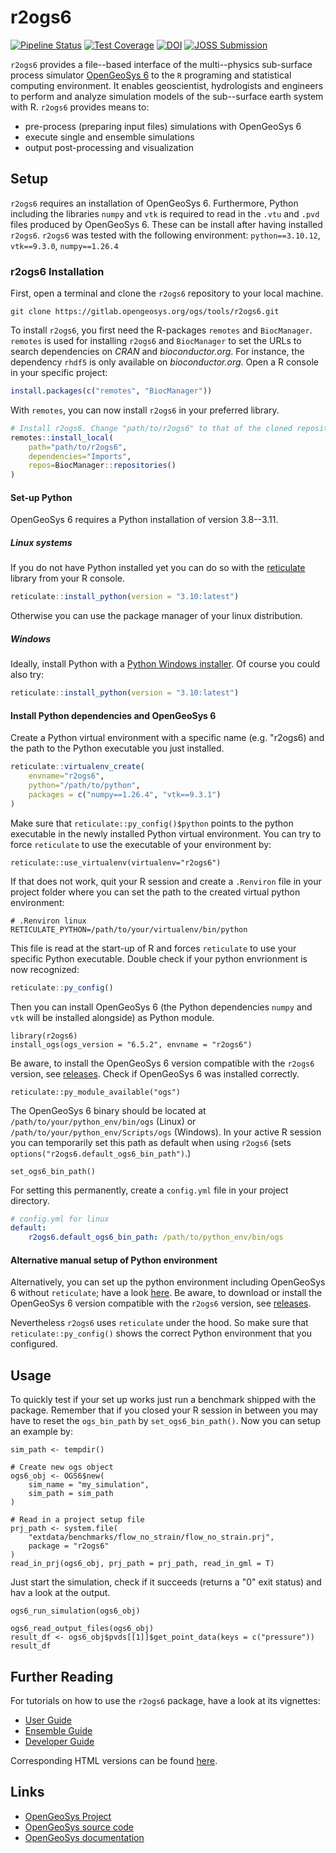 # r2ogs6

[![Pipeline Status](https://gitlab.opengeosys.org/ogs/tools/r2ogs6/badges/master/pipeline.svg)](https://gitlab.opengeosys.org/ogs/tools/r2ogs6/-/commits/master)
[![Test Coverage](https://gitlab.opengeosys.org/ogs/tools/r2ogs6/badges/master/coverage.svg)](https://gitlab.opengeosys.org/ogs/tools/r2ogs6/-/jobs)
[![DOI](https://zenodo.org/badge/DOI/10.5281/zenodo.7389626.svg)](https://doi.org/10.5281/zenodo.7389626)
[![JOSS Submission](https://joss.theoj.org/papers/08cb661c22ca8553e418acafeb9e7cb5/status.svg)](https://joss.theoj.org/papers/08cb661c22ca8553e418acafeb9e7cb5)

`r2ogs6` provides a file--based interface of the multi--physics sub-surface process simulator [OpenGeoSys 6](https://gitlab.opengeosys.org/ogs/ogs) to the `R` programing and statistical computing environment.
It enables geoscientist, hydrologists and engineers to perform and analyze simulation models of the sub--surface earth system with R.
`r2ogs6` provides means to:
- pre-process (preparing input files) simulations with OpenGeoSys 6
- execute single and ensemble simulations
- output post-processing and visualization


## Setup

`r2ogs6` requires an installation of OpenGeoSys 6.
Furthermore, Python including the libraries `numpy` and `vtk` is required to read in the `.vtu` and `.pvd` files produced by OpenGeoSys 6.
These can be install after having installed `r2ogs6`.
`r2ogs6` was tested with the following environment: `python==3.10.12`, `vtk==9.3.0`, `numpy==1.26.4`


### r2ogs6 Installation

First, open a terminal and clone the `r2ogs6` repository to your local machine.

```
git clone https://gitlab.opengeosys.org/ogs/tools/r2ogs6.git
```

To install `r2ogs6`, you first need the R-packages `remotes` and `BiocManager`.
`remotes` is used for installing `r2ogs6` and `BiocManager` to set the URLs 
to search dependencies on *CRAN* and *bioconductor.org*.
For instance, the dependency `rhdf5` is only available on *bioconductor.org*.
Open a R console in your specific project:

```r
install.packages(c("remotes", "BiocManager"))
```

With `remotes`, you can now install `r2ogs6` in your preferred library.

```r
# Install r2ogs6. Change "path/to/r2ogs6" to that of the cloned repository!
remotes::install_local(
    path="path/to/r2ogs6", 
    dependencies="Imports",
    repos=BiocManager::repositories()
)
```

#### Set-up Python

OpenGeoSys 6 requires a Python installation of version 3.8--3.11.


##### Linux systems

If you do not have Python installed yet you can do so with the 
[reticulate](https://rstudio.github.io/reticulate/index.html) library from
your R console.

```r
reticulate::install_python(version = "3.10:latest")
```

Otherwise you can use the package manager of your linux distribution.


##### Windows

Ideally, install Python with a [Python Windows installer](https://www.python.org/downloads/windows/).
Of course you could also try:

```r
reticulate::install_python(version = "3.10:latest")
```

#### Install Python dependencies and OpenGeoSys 6

Create a Python virtual environment with a specific name (e.g. "r2ogs6) and the
 path to the Python executable you just installed.

```r
reticulate::virtualenv_create(
    envname="r2ogs6", 
    python="/path/to/python",
    packages = c("numpy==1.26.4", "vtk==9.3.1")
)
```

Make sure that `reticulate::py_config()$python` points to the python executable
in the newly installed Python virtual environment.
You can try to force `reticulate` to use the executable of your environment by:

```
reticulate::use_virtualenv(virtualenv="r2ogs6")
```

If that does not work, quit your R session and create a `.Renviron` file in 
your project folder where you can set the path to the created virtual python
environment:

```
# .Renviron linux
RETICULATE_PYTHON=/path/to/your/virtualenv/bin/python
```

This file is read at the start-up of R and forces `reticulate` to use your
specific Python executable. Double check if your python envrionment is now 
recognized:

```r
reticulate::py_config()
``` 

Then you can install OpenGeoSys 6 (the Python dependencies `numpy` and `vtk` 
will be installed alongside) as Python module.

```
library(r2ogs6)
install_ogs(ogs_version = "6.5.2", envname = "r2ogs6")
```
Be aware, to install the OpenGeoSys 6 version compatible with the `r2ogs6` version,
 see [releases](https://gitlab.opengeosys.org/ogs/tools/r2ogs6/-/releases).
Check if OpenGeoSys 6 was installed correctly.

```
reticulate::py_module_available("ogs")
```

The OpenGeoSys 6 binary should be located at `/path/to/your/python_env/bin/ogs` 
(Linux) or `/path/to/your/python_env/Scripts/ogs` (Windows). 
In your active R session you can temporarily set this path as default when 
using `r2ogs6` (sets `options("r2ogs6.default_ogs6_bin_path")`.)

```
set_ogs6_bin_path()
```

For setting this permanently, create a `config.yml` file in your project 
directory.

```yml
# config.yml for linux
default:
    r2ogs6.default_ogs6_bin_path: /path/to/python_env/bin/ogs
```


#### Alternative manual setup of Python environment

Alternatively, you can set up the python environment including OpenGeoSys 6
without `reticulate`; have a look [here](https://www.opengeosys.org/docs/userguide/basics/introduction/#install-via-pip).
Be aware, to download or install the OpenGeoSys 6 version compatible with the `r2ogs6` version, see [releases](https://gitlab.opengeosys.org/ogs/tools/r2ogs6/-/releases).

Nevertheless `r2ogs6` uses `reticulate` under the hood.
So make sure that `reticulate::py_config()` shows the correct Python
environment that you configured.


## Usage

To quickly test if your set up works just run a benchmark shipped with the 
package. 
Remember that if you closed your R session in between you may have to reset the
 `ogs_bin_path` by ```set_ogs6_bin_path()```.
Now you can setup an example by:

```
sim_path <- tempdir()

# Create new ogs object
ogs6_obj <- OGS6$new(
    sim_name = "my_simulation",
    sim_path = sim_path
)

# Read in a project setup file
prj_path <- system.file(
    "extdata/benchmarks/flow_no_strain/flow_no_strain.prj",
    package = "r2ogs6"
)
read_in_prj(ogs6_obj, prj_path = prj_path, read_in_gml = T)
```

Just start the simulation, check if it succeeds (returns a "0" exit status) and
 hav a look at the output.

```
ogs6_run_simulation(ogs6_obj)

ogs6_read_output_files(ogs6_obj)
result_df <- ogs6_obj$pvds[[1]]$get_point_data(keys = c("pressure"))
result_df
```


## Further Reading

For tutorials on how to use the `r2ogs6` package, have a look at its vignettes:

* [User Guide](vignettes/user_workflow_vignette.Rmd) 
* [Ensemble Guide](vignettes/ensemble_workflow_vignette.Rmd)
* [Developer Guide](vignettes/dev_workflow_vignette.Rmd)

Corresponding HTML versions can be found [here](inst/vignettes_built/).

## Links

* [OpenGeoSys Project](https://www.opengeosys.org/)
* [OpenGeoSys source code](https://gitlab.opengeosys.org/ogs/ogs)
* [OpenGeoSys documentation](https://www.opengeosys.org/docs/)
